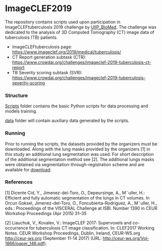 # ImageCLEF2019

The repository contains scripts used upon participation in ImageCLEFtuberculosis 2019 challenge by [UIIP_BioMed](https://www.crowdai.org/participants/uiip_biomed).
The challenge was dedicated to the analysis of 3D Computed Tomography (CT) image data of tuberculosis (TB) patients.

* ImageCLEFtuberculosis page: https://www.imageclef.org/2019/medical/tuberculosis/
* CT Report generation subtask (CTR): https://www.crowdai.org/challenges/imageclef-2019-tuberculosis-ct-report
* TB Severity scoring subtask (SVR): https://www.crowdai.org/challenges/imageclef-2019-tuberculosis-severity-scoring

### Structure

[Scripts](Scripts/) folder contains the basic Python scripts for data processing and models training.

[data](data/) folder will contain auxiliary data generated by the scripts.

### Running

Prior to running the scripts, the datasets provided by the organizers must be downloaded. 
Along with the lung masks provided by the organizers [1] in this study an additional lung segmentation was used. 
For short description of the additional segmentation method see [2].
The additional lungs masks were obtained via segmentation-through-registration scheme and are available for [download](https://drive.google.com/file/d/1DKPcSQLZ-Ff7Xp2fSnc46O9cqLM24aV3/view?usp=sharing).


### References

[1] Dicente Cid, Y., Jimenez-del-Toro, O., Depeursinge, A., M¨uller, H.: Efficient and
fully automatic segmentation of the lungs in CT volumes. In Orcun Goksel,
Jimenez-del-Toro, O., Foncubierta-Rodriguez, A., M¨uller, H., eds.: Proceedings of
the VISCERAL Challenge at ISBI. Number 1390 in CEUR Workshop Proceedings
(Apr 2015) 31–35

[2] Liauchuk, V., Kovalev, V.: ImageCLEF 2017: Supervoxels and co-occurrence for
tuberculosis CT image classification. In: CLEF2017 Working Notes. CEUR Workshop Proceedings, Dublin, Ireland, CEUR-WS.org <http://ceur-ws.org> (September 11-14 2017) (URL: http://ceur-ws.org/Vol-1866/paper_146.pdf).

